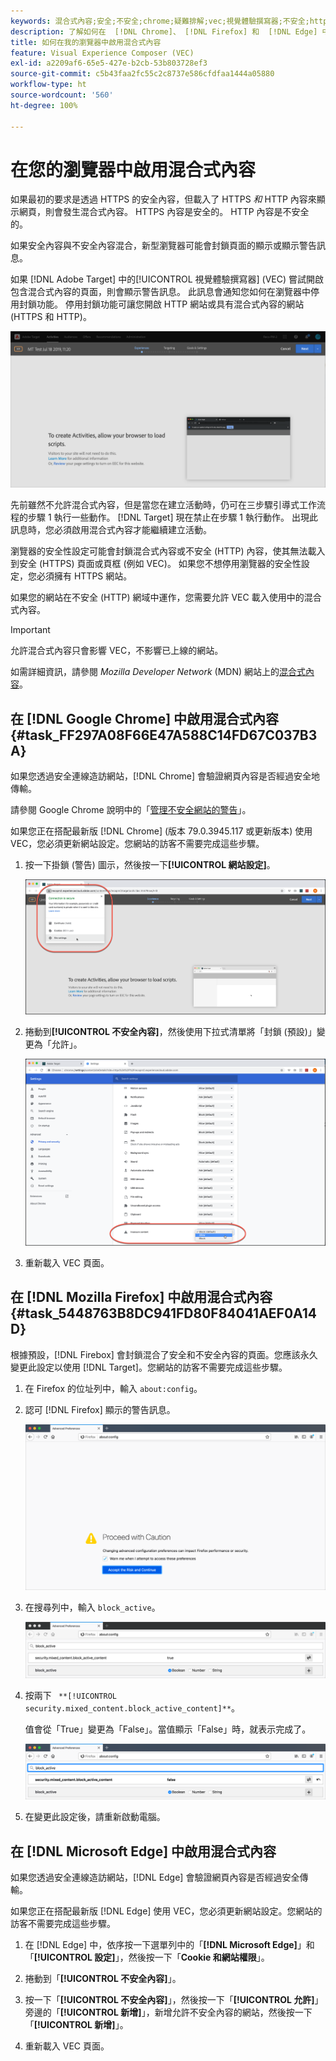 ```yaml
---
keywords: 混合式內容;安全;不安全;chrome;疑難排解;vec;視覺體驗撰寫器;不安全;http;https;firefox;internet explorer
description: 了解如何在  [!DNL Chrome]、 [!DNL Firefox] 和  [!DNL Edge] 中啟用混合式內容。
title: 如何在我的瀏覽器中啟用混合式內容
feature: Visual Experience Composer (VEC)
exl-id: a2209af6-65e5-427e-b2cb-53b803728ef3
source-git-commit: c5b43faa2fc55c2c8737e586cfdfaa1444a05880
workflow-type: ht
source-wordcount: '560'
ht-degree: 100%

---
```


# 在您的瀏覽器中啟用混合式內容

如果最初的要求是透過 HTTPS 的安全內容，但載入了 HTTPS *和* HTTP 內容來顯示網頁，則會發生混合式內容。 HTTPS 內容是安全的。 HTTP 內容是不安全的。

如果安全內容與不安全內容混合，新型瀏覽器可能會封鎖頁面的顯示或顯示警告訊息。

如果 [!DNL Adobe Target] 中的[!UICONTROL 視覺體驗撰寫器] (VEC) 嘗試開啟包含混合式內容的頁面，則會顯示警告訊息。 此訊息會通知您如何在瀏覽器中停用封鎖功能。 停用封鎖功能可讓您開啟 HTTP 網站或具有混合式內容的網站 (HTTPS 和 HTTP)。

![混合式內容警告](/help/main/c-experiences/c-visual-experience-composer/r-troubleshoot-composer/assets/mixed_content_warning.png)

先前雖然不允許混合式內容，但是當您在建立活動時，仍可在三步驟引導式工作流程的步驟 1 執行一些動作。 [!DNL Target] 現在禁止在步驟 1 執行動作。 出現此訊息時，您必須啟用混合式內容才能繼續建立活動。

瀏覽器的安全性設定可能會封鎖混合式內容或不安全 (HTTP) 內容，使其無法載入到安全 (HTTPS) 頁面或頁框 (例如 VEC)。 如果您不想停用瀏覽器的安全性設定，您必須擁有 HTTPS 網站。

如果您的網站在不安全 (HTTP) 網域中運作，您需要允許 VEC 載入使用中的混合式內容。

>[!IMPORTANT]
>
>允許混合式內容只會影響 VEC，不影響已上線的網站。

如需詳細資訊，請參閱 *Mozilla Developer Network* (MDN) 網站上的[混合式內容](https://developer.mozilla.org/en-US/docs/Web/Security/Mixed_content)。

## 在 [!DNL Google Chrome] 中啟用混合式內容 {#task_FF297A08F66E47A588C14FD67C037B3A}

如果您透過安全連線造訪網站，[!DNL Chrome] 會驗證網頁內容是否經過安全地傳輸。

請參閱 Google Chrome 說明中的「[管理不安全網站的警告](https://support.google.com/chrome/answer/99020?hl=en)」。

如果您正在搭配最新版 [!DNL Chrome] (版本 79.0.3945.117 或更新版本) 使用 VEC，您必須更新網站設定。您網站的訪客不需要完成這些步驟。

1. 按一下掛鎖 (警告) 圖示，然後按一下&#x200B;**[!UICONTROL 網站設定]**。

   ![網站設定](/help/main/c-experiences/c-visual-experience-composer/r-troubleshoot-composer/assets/site-settings.png)

1. 捲動到&#x200B;**[!UICONTROL 不安全內容]**，然後使用下拉式清單將「封鎖 (預設)」變更為「允許」。

   ![不安全內容](/help/main/c-experiences/c-visual-experience-composer/r-troubleshoot-composer/assets/insecure-content.png)

1. 重新載入 VEC 頁面。

## 在 [!DNL Mozilla Firefox] 中啟用混合式內容 {#task_5448763B8DC941FD80F84041AEF0A14D}

根據預設，[!DNL Firebox] 會封鎖混合了安全和不安全內容的頁面。您應該永久變更此設定以使用 [!DNL Target]。您網站的訪客不需要完成這些步驟。

1. 在 Firefox 的位址列中，輸入 `about:config`。
1. 認可 [!DNL Firefox] 顯示的警告訊息。

   ![Firefox 警告](/help/main/c-experiences/c-visual-experience-composer/r-troubleshoot-composer/assets/firefox.png)

1. 在搜尋列中，輸入 `block_active`。

   ![Firefox block_active 設定](/help/main/c-experiences/c-visual-experience-composer/r-troubleshoot-composer/assets/firefox3.png)

1. 按兩下 ` **[!UICONTROL security.mixed_content.block_active_content]**`。

   值會從「True」變更為「False」。當值顯示「False」時，就表示完成了。

   ![Firefox 安全性](/help/main/c-experiences/c-visual-experience-composer/r-troubleshoot-composer/assets/firefox2.png)

1. 在變更此設定後，請重新啟動電腦。

## 在 [!DNL Microsoft Edge] 中啟用混合式內容

如果您透過安全連線造訪網站，[!DNL Edge] 會驗證網頁內容是否經過安全傳輸。

如果您正在搭配最新版 [!DNL Edge] 使用 VEC，您必須更新網站設定。您網站的訪客不需要完成這些步驟。

1. 在 [!DNL Edge] 中，依序按一下選單列中的「**[!DNL Microsoft Edge]**」和「**[!UICONTROL 設定]**」，然後按一下「**Cookie 和網站權限**」。

1. 捲動到「**[!UICONTROL 不安全內容]**」。

1. 按一下「**[!UICONTROL 不安全內容]**」，然後按一下「**[!UICONTROL 允許]**」旁邊的「**[!UICONTROL 新增]**」，新增允許不安全內容的網站，然後按一下「**[!UICONTROL 新增]**」。

1. 重新載入 VEC 頁面。
